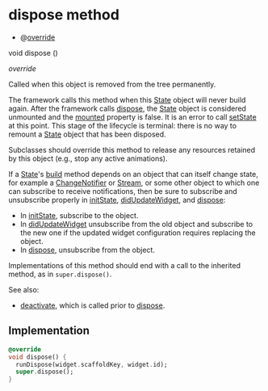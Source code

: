 


# dispose method







- @[override](https://api.flutter.dev/flutter/dart-core/override-constant.html)

void dispose
()

_override_



<p>Called when this object is removed from the tree permanently.</p>
<p>The framework calls this method when this <a href="https://api.flutter.dev/flutter/widgets/State-class.html">State</a> object will never
build again. After the framework calls <a href="../../smeup_widgets_smeup_buttons/SmeupButtonsState/dispose.md">dispose</a>, the <a href="https://api.flutter.dev/flutter/widgets/State-class.html">State</a> object is
considered unmounted and the <a href="https://api.flutter.dev/flutter/widgets/State/mounted.html">mounted</a> property is false. It is an error
to call <a href="../../smeup_widgets_smeup_buttons/SmeupButtonsState/setState.md">setState</a> at this point. This stage of the lifecycle is terminal:
there is no way to remount a <a href="https://api.flutter.dev/flutter/widgets/State-class.html">State</a> object that has been disposed.</p>
<p>Subclasses should override this method to release any resources retained
by this object (e.g., stop any active animations).</p>
<p>If a <a href="https://api.flutter.dev/flutter/widgets/State-class.html">State</a>'s <a href="../../smeup_widgets_smeup_buttons/SmeupButtonsState/build.md">build</a> method depends on an object that can itself
change state, for example a <a href="https://api.flutter.dev/flutter/foundation/ChangeNotifier-class.html">ChangeNotifier</a> or <a href="https://api.flutter.dev/flutter/dart-async/Stream-class.html">Stream</a>, or some
other object to which one can subscribe to receive notifications, then
be sure to subscribe and unsubscribe properly in <a href="../../smeup_widgets_smeup_buttons/SmeupButtonsState/initState.md">initState</a>,
<a href="https://api.flutter.dev/flutter/widgets/State/didUpdateWidget.html">didUpdateWidget</a>, and <a href="../../smeup_widgets_smeup_buttons/SmeupButtonsState/dispose.md">dispose</a>:</p>
<ul>
<li>In <a href="../../smeup_widgets_smeup_buttons/SmeupButtonsState/initState.md">initState</a>, subscribe to the object.</li>
<li>In <a href="https://api.flutter.dev/flutter/widgets/State/didUpdateWidget.html">didUpdateWidget</a> unsubscribe from the old object and subscribe
to the new one if the updated widget configuration requires
replacing the object.</li>
<li>In <a href="../../smeup_widgets_smeup_buttons/SmeupButtonsState/dispose.md">dispose</a>, unsubscribe from the object.</li>
</ul>
<p>Implementations of this method should end with a call to the inherited
method, as in <code>super.dispose()</code>.</p>
<p>See also:</p>
<ul>
<li><a href="https://api.flutter.dev/flutter/widgets/State/deactivate.html">deactivate</a>, which is called prior to <a href="../../smeup_widgets_smeup_buttons/SmeupButtonsState/dispose.md">dispose</a>.</li>
</ul>



## Implementation

```dart
@override
void dispose() {
  runDispose(widget.scaffoldKey, widget.id);
  super.dispose();
}
```







